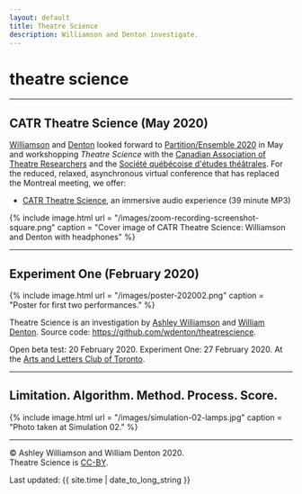 ```yaml
---
layout: default
title: Theatre Science
description: Williamson and Denton investigate.
---
```

# theatre science

<hr>

## CATR Theatre Science (May 2020)

[Williamson](https://www.ashleywilliamson.org) and [Denton](https://www.miskatonic.org/) looked forward to [Partition/Ensemble 2020](https://partitionensemble2020.com/) in May and workshopping *Theatre Science* with the [Canadian Association of Theatre Researchers](https://catracrt.ca/) and the [Société québécoise d'études théâtrales](https://sqet.org/).  For the reduced, relaxed, asynchronous virtual conference that has replaced the Montreal meeting, we offer:

* [CATR Theatre Science](files/CATR-Theatre-Science.mp3), an immersive audio experience (39 minute MP3)

{% include image.html url = "/images/zoom-recording-screenshot-square.png" caption = "Cover image of CATR Theatre Science: Williamson and Denton with headphones" %}

<hr>

## Experiment One (February 2020)

{% include image.html url = "/images/poster-202002.png" caption = "Poster for first two performances." %}

Theatre Science is an investigation by [Ashley Williamson](http://www.ashleywilliamson.org/) and [William Denton](https://www.miskatonic.org/).  Source code: <https://github.com/wdenton/theatrescience>.

Open beta test:  20 February 2020.  Experiment One:  27 February 2020.  At the [Arts and Letters Club of Toronto](https://www.artsandlettersclub.ca/).

<hr>

## Limitation.  Algorithm.  Method.  Process.  Score.

{% include image.html url = "/images/simulation-02-lamps.jpg" caption = "Photo taken at Simulation 02." %}

<div id="footer">

<hr>

© Ashley Williamson and William Denton 2020.
<br />
Theatre Science is <a rel="license" href="https://creativecommons.org/licenses/by/4.0/">CC-BY</a>.

<p>
Last updated: {{ site.time | date_to_long_string }}
</p>

</div>
